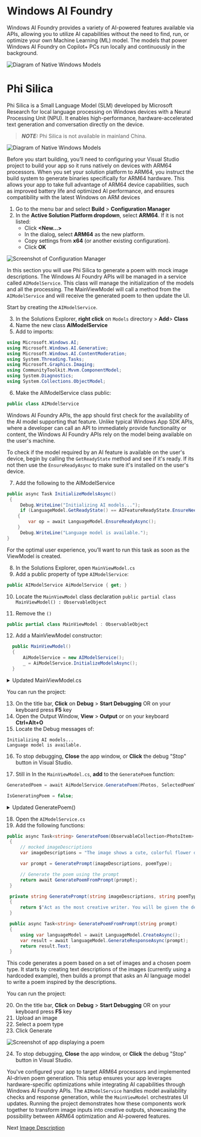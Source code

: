 # Windows AI Foundry​

Windows AI Foundry​ provides a variety of AI-powered features available via APIs, allowing you to utilize AI capabilities without the need to find, run, or optimize your own Machine Learning (ML) model. The models that power Windows AI Foundry​ on Copilot+ PCs run locally and continuously in the background.

![Diagram of Native Windows Models ](assets/sillicon.png)

<!-- ## Choose between cloud-based and local AI services

You can integrate AI into your Windows application using either a local model or a cloud-based model. Consider the following aspects:

- Resource Availability
  - Local device: Running a model depends on the device’s CPU, GPU, NPU, memory, and storage. Small Language Models (SLMs), such as Phi, are suitable for local use. Copilot+ PCs include built-in models managed by Windows AI Foundry​.
  - Cloud: Cloud platforms, such as Azure AI Services, provide scalable resources. Large Language Models (LLMs), such as OpenAI language models, require more resources and are available through the cloud.
- Data Privacy and Security
  - Local device: Data remains on the device, which can benefit privacy and security.
  - Cloud: Data is transferred to the cloud, which may raise privacy concerns.
- Accessibility and Collaboration
  - Local device: The model and data are accessible only on the device unless shared manually.
  - Cloud: The model and data can be accessed from anywhere with internet connectivity.
- Cost
  - Local device: There is no additional cost beyond the device hardware.
  - Cloud: Costs are based on usage and resources consumed.
- Maintenance and Updates
  - Local device: The user is responsible for maintenance and updates.
  - Cloud: The cloud provider manages maintenance and updates.

### Local AI services

**Use a custom model on your local machine**: You can train your own model using platforms like TensorFlow or PyTorch. You can integrate this custom model into your Windows application by running it locally with ONNX Runtime and AI Toolkit for Visual Studio Code.

**Use Windows AI Foundry​**: When a local AI model is appropriate, you can use Windows AI Foundry​ features on Copilot+ PCs. Available features include:

- **Phi Silica**: a local, ready-to-use language model.
- **Recall**: a UserActivity API that uses AI to help search through past activity, supported by Click to Do, which uses Phi Silica to connect actions to content found by Recall.
- **AI Imaging**: generate various types of text descriptions for an image (Image Description), for scaling and sharpening images (Image Super Resolution) and identifying objects in images (Image Segmentation).
- **Windows Studio Effects**: for applying AI effects to the device camera or microphone.

Windows AI Foundry​ provides these AI-powered features through APIs. The models run locally and continuously in the background on Copilot+ PCs. These APIs are included in the Windows App SDK and are currently available in the latest experimental channel release of the Windows App SDK. -->

# Phi Silica

Phi Silica is a Small Language Model (SLM) developed by Microsoft Research for local language processing on Windows devices with a Neural Processing Unit (NPU). It enables high-performance, hardware-accelerated text generation and conversation directly on the device.

> **_NOTE:_**  Phi Silica is not available in mainland China.

![Diagram of Native Windows Models ](assets/windows-ai-api.png)

<!-- You can integrate this model into Windows apps using the Windows App SDK. It is optimized for efficiency and performance on Windows Copilot+ PCs, offering many features found in large language models (LLMs). This optimization is exclusive to the Windows App SDK version of Phi Silica.

Phi Silica is based on Phi-3.6-mini, supports a 4k context length, and is designed for Windows 11 devices with NPU hardware.

- Phi-3.6-mini is a state-of-the-art, compact language model that delivers high accuracy across multiple languages and tasks, even when compared to much larger models.
- By building on Phi-3.6-mini, Phi Silica inherits strong reasoning, multilingual, and summarization capabilities, making it suitable for a wide range of real-world applications

This section guides you through configuring your project for ARM64 processors and implementing AI-powered poem generation. By targeting ARM64, your app gains optimized performance and battery efficiency on modern Windows devices. You'll create a service that uses Windows AI Foundry​ APIs to process image descriptions and generate poems through AI models. The implementation involves initializing AI models, managing asynchronous operations, and connecting these capabilities to your app's user interface. -->

Before you start building, you’ll need to configuring your Visual Studio project to build your app so it runs natively on devices with ARM64 processors. When you set your solution platform to ARM64, you instruct the build system to generate binaries specifically for ARM64 hardware. This allows your app to take full advantage of ARM64 device capabilities, such as improved battery life and optimized AI performance, and ensures compatibility with the latest Windows on ARM devices

1. Go to the menu bar and select **Build** > **Configuration Manager**
1. In the **Active Solution Platform dropdown**, select **ARM64**. If it is not listed:
    - Click **<New...>**
    - In the dialog, select **ARM64** as the new platform.
    - Copy settings from **x64** (or another existing configuration).
    - Click **OK**

![Screenshot of Configuration Manager](assets/config-manager.png)

In this section you will use Phi Silica to generate a poem with mock image descriptions. The Windows AI Foundry​ APIs will be managed in a service called `AIModelService`. This class will manage the initialization of the models and all the processing. The MainViewModel will call a method from the `AIModelService` and will receive the generated poem to then update the UI. 

Start by creating the `AIModelService`.

3. In the Solutions Explorer, **right click** on `Models` directory > **Add**> **Class**
4. Name the new class **AIModelService**
5. Add to imports:

```c#
using Microsoft.Windows.AI;
using Microsoft.Windows.AI.Generative;
using Microsoft.Windows.AI.ContentModeration;
using System.Threading.Tasks;
using Microsoft.Graphics.Imaging;
using CommunityToolkit.Mvvm.ComponentModel;
using System.Diagnostics;
using System.Collections.ObjectModel;
```

6. Make the AIModelService class public:

```c#
public class AIModelService
```

Windows AI Foundry​ APIs, the app should first check for the availability of the AI model supporting that feature. Unlike typical Windows App SDK APIs, where a developer can call an API to immediately provide functionality or content, the Windows AI Foundry​ APIs rely on the model being available on the user's machine.

To check if the model required by an AI feature is available on the user's device, begin by calling the `GetReadyState` method and see if it's ready. If its not then use the `EnsureReadyAsync` to make sure it's installed on the user's device.

7. Add the following to the AIModelService

```c#
public async Task InitializeModelsAsync()
 {
     Debug.WriteLine("Initializing AI models...");
     if (LanguageModel.GetReadyState() == AIFeatureReadyState.EnsureNeeded)
    {
        var op = await LanguageModel.EnsureReadyAsync();
    }
     Debug.WriteLine("Language model is available.");
}
```

For the optimal user experience, you’ll want to run this task as soon as the ViewModel is created.  

8. In the Solutions Explorer, open `MainViewModel.cs`
9. Add a public property of type `AIModelService`:

```c#
public AIModelService AiModelService { get; }
```

10. Locate the `MainViewModel` class declaration  `public partial class MainViewModel() : ObservableObject`

11. Remove the `()`

```c#
public partial class MainViewModel : ObservableObject
```

12. Add a MainViewModel constructor:

```c#
  public MainViewModel()
  {
      AiModelService = new AIModelService();
      _ = AiModelService.InitializeModelsAsync();
  }
```

<details>
  <summary>Updated MainViewModel.cs</summary>
  
  ```c#
namespace PoemGenerator
{
    public partial class MainViewModel : ObservableObject
    {
        public AIModelService AiModelService { get; }

        public MainViewModel()
        {
            AiModelService = new AIModelService();
            _ = AiModelService.InitializeModelsAsync();
        }
        ...
    }
}
  ```
</details>

You can run the project:

13. On the title bar, **Click** on **Debug** > **Start Debugging** OR on your keyboard press **F5** key
14. Open the Output Window, **View** > **Output** or on your keyboard **Ctrl+Alt+O**
15. Locate the Debug messages of:

```
Initializing AI models...
Language model is available.
```

16. To stop debugging, **Close** the app window, or **Click** the debug "Stop" button in Visual Studio.

17. Still in In the `MainViewModel.cs`, **add** to the `GeneratePoem` function:

```c#
GeneratedPoem = await AiModelService.GeneratePoem(Photos, SelectedPoemType);

IsGeneratingPoem = false;
```

<details>
  <summary>Updated GeneratePoem()</summary>
  
  ```c#
    [RelayCommand]
    public async Task GeneratePoem()
    {
        IsGeneratingPoem = true;
        GeneratedPoem = "Generating poem…";
        
        GeneratedPoem = await AiModelService.GeneratePoem(Photos, SelectedPoemType);

        IsGeneratingPoem = false;
}

  ```
</details>

18. Open the `AIModelService.cs`
19. Add the following functions:

```c#
public async Task<string> GeneratePoem(ObservableCollection<PhotoItem> photos, string poemType)
 {
     // mocked imageDescriptions
     var imageDescriptions = "The image shows a cute, colorful flower drawn on a sheet of paper with a smiling face., A doodle of a dog with a tongue out, wearing a red circle around its head.";

     var prompt = GeneratePrompt(imageDescriptions, poemType);

     // Generate the poem using the prompt
     return await GeneratePoemFromPrompt(prompt);
 }

 private string GeneratePrompt(string imageDescriptions, string poemType)
 {
     return $"Act as the most creative writer. You will be given the descriptions of images. Use that information to create a single {poemType} inspired by the image descriptions. Here are the image descriptions: {imageDescriptions}";
 }

 public async Task<string> GeneratePoemFromPrompt(string prompt)
 {
     using var languageModel = await LanguageModel.CreateAsync();
     var result = await languageModel.GenerateResponseAsync(prompt);
     return result.Text;
 }
```

This code generates a poem based on a set of images and a chosen poem type. It starts by creating text descriptions of the images (currently using a hardcoded example), then builds a prompt that asks an AI language model to write a poem inspired by the descriptions.

You can run the project:

20. On the title bar, **Click** on **Debug** > **Start Debugging** OR on your keyboard press **F5** key
21. Upload an image
22. Select a poem type
23. Click Generate

![Screenshot of app displaying a poem](assets/generate-poem.png)

24. To stop debugging, **Close** the app window, or **Click** the debug "Stop" button in Visual Studio.

You've configured your app to target ARM64 processors and implemented AI-driven poem generation. This setup ensures your app leverages hardware-specific optimizations while integrating AI capabilities through Windows AI Foundry​ APIs. The `AIModelService` handles model availability checks and response generation, while the `MainViewModel` orchestrates UI updates. Running the project demonstrates how these components work together to transform image inputs into creative outputs, showcasing the possibility between ARM64 optimization and AI-powered features.

Next [Image Description](./7-image-description.md)